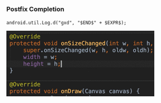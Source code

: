 ### Postfix Completion
`android.util.Log.d("gxd", "$END$" + $EXPR$);`

![](postfix_completion.gif)


